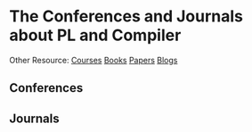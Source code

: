 # The Conferences and Journals about PL and Compiler

Other Resource: [Courses](https://github.com/shining1984/PL-Compiler-Course-Collection) [Books](https://github.com/shining1984/PL-Compiler-Course-Collection/blob/master/Books.md) [Papers](https://github.com/shining1984/PL-Compiler-Course-Collection/blob/master/Papers.md) [Blogs](https://github.com/shining1984/PL-Compiler-Resource/blob/master/Blogs.md)

## Conferences

## Journals